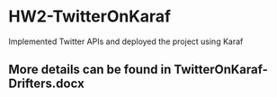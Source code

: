 # HW2-TwitterOnKaraf
Implemented Twitter APIs and deployed the project using Karaf

## More details can be found in TwitterOnKaraf-Drifters.docx
